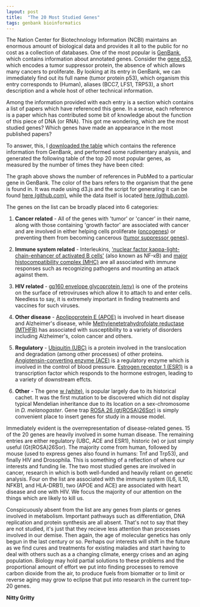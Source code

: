 ```yaml
---
layout: post
title:  "The 20 Most Studied Genes"
tags: genbank bioinformatics
---
```

The Nation Center for Biotechnology Information (NCBI) maintains an enormous
amount of biological data and provides it all to the public for no cost as a
collection of databases. One of the most popular is [GenBank](http://www.ncbi.nlm.nih.gov/genbank/), which contains
information about annotated genes. Consider the [gene
p53](http://www.ncbi.nlm.nih.gov/gene/7157), which encodes a tumor
suppressor protein, the absence of which allows many cancers to proliferate. By
looking at its entry in GenBank, we can immediately find out its full name
(tumor protein p53), which organism this entry corresponds to (Human), aliases
(BCC7, LFS1, TRP53), a short description and a whole host of other technical
information. 

Among the information provided with each entry is a section which contains a
list of papers which have referenced this gene. In a sense, each reference 
is a paper which has contributed some bit of knowledge
about the function of this piece of DNA (or RNA).  This got me
wondering, which are the most studied genes? Which genes have
made an appearance in the most published papers?

To answer, this, I [downloaded the
table](ftp://ftp.ncbi.nlm.nih.gov/gene/DATA/) which contains the reference
information from GenBank, and performed some rudimentary analysis, and generated the
following table of the top 20 most popular genes, as measured by the number of
times they have been cited:

<div class='chart'>
<div id="gene-counts-chart"></div>
<link rel="stylesheet" href="/css/d3_bar_chart.css">
<script src="http://d3js.org/d3.v3.min.js"></script>
<script src="js/d3_bar_chart.js"></script>
 <script>renderGeneCountsChart();</script>
 </div>

 The graph above shows the number of references in PubMed to a particular gene
 in GenBank. The color of the bars refers to the organism that the gene is
 found in. It was made using d3.js and the script for generating it can be
 found [here
 (github.com)](https://github.com/pkerpedjiev/emptypipes/blob/gh-pages/js/d3_bar_chart.js),
 while the data itself is located [here
 (github.com)](https://github.com/pkerpedjiev/emptypipes/blob/gh-pages/jsons/gene_counts.json).
 
 
 The genes on the list can be broadly placed into 6 categories:

 1. **Cancer related** - All of the genes with 'tumor' or
 'cancer' in their name, along with those containing 'growth factor' are
 associated with cancer and are involved in either helping cells
 proliferate ([oncogenes](http://en.wikipedia.org/wiki/Oncogene)) or preventing them from becoming cancerous ([tumor suppressor genes](http://en.wikipedia.org/wiki/Tumor_suppressor_gene)).

 2. **Immune system related** - Interleukins, ['nuclear factor
 kappa-light-chain-enhancer of activated B
 cells'](http://en.wikipedia.org/wiki/NF-%CE%BAB) (also known as NF-κB) and
 [major histocompatibility complex
 (MHC)](http://en.wikipedia.org/wiki/Major_histocompatibility_complex) are all
 associated with immune responses such as recognizing pathogens and mounting
 an attack against them.

 3. **HIV related** - [gp160 envelope
 glycoprotein (env)](http://en.wikipedia.org/wiki/Env_%28gene%29) is one of the
 proteins on the surface of retroviruses which allow it to attach to and enter
 cells. Needless to say, it is extremely important in finding
 treatments and vaccines for such viruses.

 4. **Other disease** - [Apolipoprotein
 E (APOE)](http://en.wikipedia.org/wiki/Apolipoprotein_E) is involved in heart disease
 and Alzheimer's disease, while [Methylenetetrahydrofolate reductase
 (MTHFR)](http://en.wikipedia.org/wiki/Methylenetetrahydrofolate_reductase) has
 associated with susceptibility to a variety of disorders including Alzheimer's,
 colon cancer and others.

 6. **Regulatory** - [Ubiquitin (UBC)](http://en.wikipedia.org/wiki/Ubiquitin) is a
 protein involved in the translocation and degradation (among other processes)
 of other proteins. [Angiotensin-converting enzyme
 (ACE)](http://en.wikipedia.org/wiki/Angiotensin-converting_enzyme) is a
 regulatory enzyme which is involved in the control of blood pressure.
[Estrogen receptor 1 (ESR1)](http://en.wikipedia.org/wiki/Estrogen_receptor_alpha)
is a transcription factor which responds to the hormone estrogen, leading
to a variety of downstream effcts.

 7. **Other** - The gene [w
 (white)](http://en.wikipedia.org/wiki/White_%28mutation%29), is popular
 largely due to its historical cachet. It was the first mutation to be
 discovered which did not display typical Mendelian inheritance due to its
 location on a sex-chromosome in *D. melanogaster*. Gene trap [ROSA 26
 (gt(ROSA)26Sor)](http://en.wikipedia.org/wiki/ROSA26) is simply convenient
 place to insert genes for study in a mouse model. 

 Immediately evident is the overrepresentation of disease-related genes.
 15 of the 20 genes are heavily involved in some human disease.  The
 remaining entries are either regulatory (UBC, ACE and ESR1), historic (w) or
 just simply useful (Gt(ROSA)26Sor). The majority come from human, followed by
 mouse (used to express genes also found in humans: Tnf and Trp53), and finally HIV
 and Drosophila. This is something of a reflection of where our interests and
 funding lie. The two most studied genes are involved in cancer, research in
 which is both well-funded and heavily reliant on genetic analysis.  Four on
 the list are associated with the immune system (IL6, IL10, NFKB1, and
 HLA-DRB1), two (APOE and ACE) are associated with heart disease and one with
 HIV. We focus the majority of our attention on the things which are likely to
 kill us.

 Conspicuously absent from the list are any genes from plants or genes involved
 in metabolism. Important pathways such as differentiation, DNA replication and
 protein synthesis are all absent. That's not to say that they are not studied,
 it's just that they recieve less attention than processes involved in our
 demise. Then again, the age of molecular genetics has only begun in the last
 century or so. Perhaps our interests will shift in the future as we find cures
 and treatments for existing maladies and start having to deal with others such
 as a a changing climate, energy crises and an aging population. Biology may
 hold partial solutions to these problems and the proportional amount of effort
 we put into finding processes to remove carbon dioxide from the
 air, to produce fuels from biomatter or to limit or reverse aging may grow to
 eclipse that put into research in the current top-20 genes.

 **Nitty Gritty**

